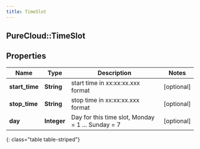 ```yaml
---
title: TimeSlot
---
```

## PureCloud::TimeSlot

## Properties

|Name | Type | Description | Notes|
|------------ | ------------- | ------------- | -------------|
| **start_time** | **String** | start time in xx:xx:xx.xxx format | [optional] |
| **stop_time** | **String** | stop time in xx:xx:xx.xxx format | [optional] |
| **day** | **Integer** | Day for this time slot, Monday = 1 ... Sunday = 7 | [optional] |
{: class="table table-striped"}


